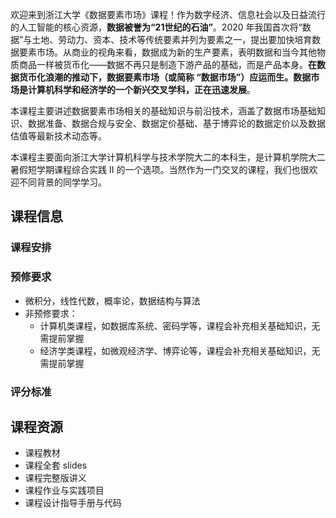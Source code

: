欢迎来到浙江大学《数据要素市场》课程！作为数字经济、信息社会以及日益流行的人工智能的核心资源，**数据被誉为“21世纪的石油”**。2020 年我国首次将“数据”与土地、劳动力、资本、技术等传统要素并列为要素之一，提出要加快培育数据要素市场。从商业的视角来看，数据成为新的生产要素，表明数据和当今其他物质商品一样被货币化——数据不再只是制造下游产品的基础，而是产品本身。**在数据货币化浪潮的推动下，数据要素市场（或简称 “数据市场”）应运而生。数据市场是计算机科学和经济学的一个新兴交叉学科，正在迅速发展**。

本课程主要讲述数据要素市场相关的基础知识与前沿技术，涵盖了数据市场基础知识、数据准备、数据合规与安全、数据定价基础、基于博弈论的数据定价以及数据估值等最新技术动态等。

本课程主要面向浙江大学计算机科学与技术学院大二的本科生，是计算机学院大二暑假短学期课程综合实践 II 的一个选项。当然作为一门交叉的课程，我们也很欢迎不同背景的同学学习。

## 课程信息
### 课程安排


### 预修要求

- 微积分，线性代数，概率论，数据结构与算法
- 非预修要求：
    - 计算机类课程，如数据库系统、密码学等，课程会补充相关基础知识，无需提前掌握
    - 经济学类课程，如微观经济学、博弈论等，课程会补充相关基础知识，无需提前掌握

### 评分标准

## 课程资源

- 课程教材
- 课程全套 slides
- 课程完整版讲义
- 课程作业与实践项目
- 课程设计指导手册与代码